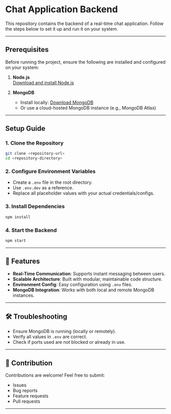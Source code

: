 # Chat Application Backend

This repository contains the backend of a real-time chat application. Follow the steps below to set it up and run it on your system.

---

## Prerequisites

Before running the project, ensure the following are installed and configured on your system:

1. **Node.js**  
   [Download and install Node.js](https://nodejs.org/)

2. **MongoDB**  
   - Install locally: [Download MongoDB](https://www.mongodb.com/try/download/community)  
   - Or use a cloud-hosted MongoDB instance (e.g., MongoDB Atlas)

---

## Setup Guide

### 1. Clone the Repository

```bash
git clone <repository-url>
cd <repository-directory>

````

### 2. Configure Environment Variables

* Create a `.env` file in the root directory.
* Use `.env.dev` as a reference.
* Replace all placeholder values with your actual credentials/configs.

### 3. Install Dependencies

```bash
npm install
```

### 4. Start the Backend

```bash
npm start
```

---

## 🚀 Features

* **Real-Time Communication**: Supports instant messaging between users.
* **Scalable Architecture**: Built with modular, maintainable code structure.
* **Environment Config**: Easy configuration using `.env` files.
* **MongoDB Integration**: Works with both local and remote MongoDB instances.

---

## 🛠️ Troubleshooting

* Ensure MongoDB is running (locally or remotely).
* Verify all values in `.env` are correct.
* Check if ports used are not blocked or already in use.

---

## 🤝 Contribution

Contributions are welcome!
Feel free to submit:

* Issues
* Bug reports
* Feature requests
* Pull requests

---


